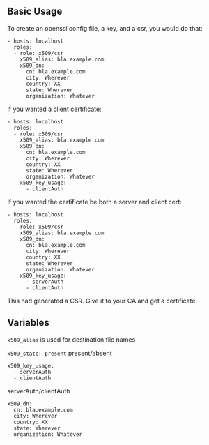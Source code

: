 
## Basic Usage

To create an openssl config file, a key, and a csr, you would do that:

```
- hosts: localhost
  roles:
  - role: x509/csr
    x509_alias: bla.example.com
    x509_dn:
      cn: bla.example.com
      city: Wherever
      country: XX
      state: Wherever
      organization: Whatever
```

If you wanted a client certificate:

```
- hosts: localhost
  roles:
  - role: x509/csr
    x509_alias: bla.example.com
    x509_dn:
      cn: bla.example.com
      city: Wherever
      country: XX
      state: Wherever
      organization: Whatever
    x509_key_usage:
      - clientAuth
```

If you wanted the certificate be both a server and client cert:

```
- hosts: localhost
  roles:
  - role: x509/csr
    x509_alias: bla.example.com
    x509_dn:
      cn: bla.example.com
      city: Wherever
      country: XX
      state: Wherever
      organization: Whatever
    x509_key_usage:
      - serverAuth
      - clientAuth
```

This had generated a CSR.
Give it to your CA and get a certificate.

## Variables

```x509_alias``` is used for destination file names

```x509_state: present``` present/absent

```
x509_key_usage:
  - serverAuth
  - clientAuth
```

serverAuth/clientAuth

```
x509_dn:
  cn: bla.example.com
  city: Wherever
  country: XX
  state: Wherever
  organization: Whatever
```
